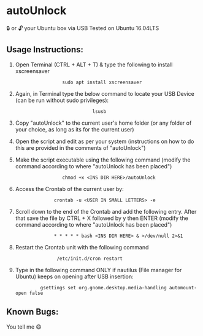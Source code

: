 # autoUnlock
:lock: or :unlock: your Ubuntu box via USB
Tested on Ubuntu 16.04LTS

## Usage Instructions:

1. Open Terminal (CTRL + ALT + T) & type the following to install xscreensaver


                        sudo apt install xscreensaver


2. Again, in Terminal type the below command to locate your USB Device (can be run without sudo privileges):


                                   lsusb


3. Copy "autoUnlock" to the current user's home folder (or any folder of your choice, as long as its for the current user)

4. Open the script and edit as per your system (instructions on how to do this are provided in the comments of "autoUnlock")

5. Make the script executable using the following command (modify the command according to where "autoUnlock has been placed")


                        chmod +x <INS DIR HERE>/autoUnlock


6. Access the Crontab of the current user by:


                     crontab -u <USER IN SMALL LETTERS> -e


7. Scroll down to the end of the Crontab and add the following entry. After that save the file by CTRL + X followed by y then ENTER (modify the command according to where "autoUnlock has been placed")

                  
                     * * * * * bash <INS DIR HERE> & >/dev/null 2>&1


8. Restart the Crontab unit with the following command

                         
                      /etc/init.d/cron restart

9. Type in the following command ONLY if nautilus (File manager for Ubuntu) keeps on opening after USB insertion:


                gsettings set org.gnome.desktop.media-handling automount-open false
                
## Known Bugs:
You tell me :smile:
